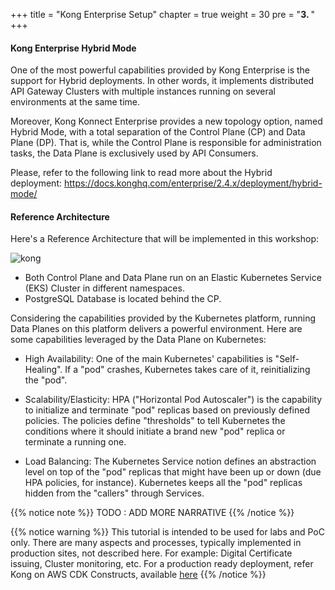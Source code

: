 +++
title = "Kong Enterprise Setup"
chapter = true
weight = 30
pre = "<b>3. </b>"
+++

#### Kong Enterprise Hybrid Mode

One of the most powerful capabilities provided by Kong  Enterprise is the support for Hybrid deployments. In other words, it implements distributed API Gateway Clusters with multiple instances running on several environments at the same time.

Moreover, Kong Konnect Enterprise provides a new topology option, named Hybrid Mode, with a total separation of the Control Plane (CP) and Data Plane (DP). That is, while the Control Plane is responsible for administration tasks, the Data Plane is exclusively used by API Consumers.

Please, refer to the following link to read more about the Hybrid deployment: https://docs.konghq.com/enterprise/2.4.x/deployment/hybrid-mode/


#### Reference Architecture

Here's a Reference Architecture that will be implemented in this workshop:

![kong](/images/ref_arch.png)

* Both Control Plane and Data Plane run on an Elastic Kubernetes Service (EKS) Cluster in different namespaces.
* PostgreSQL Database is located behind the CP.

Considering the capabilities provided by the Kubernetes platform, running Data Planes on this platform delivers a powerful environment. Here are some capabilities leveraged by the Data Plane on Kubernetes:

* High Availability: One of the main Kubernetes' capabilities is "Self-Healing". If a "pod" crashes, Kubernetes takes care of it, reinitializing the "pod".

* Scalability/Elasticity: HPA ("Horizontal Pod Autoscaler") is the capability to initialize and terminate "pod" replicas based on previously defined policies. The policies define "thresholds" to tell Kubernetes the conditions where it should initiate a brand new "pod" replica or terminate a running one.

* Load Balancing: The Kubernetes Service notion defines an abstraction level on top of the "pod" replicas that might have been up or down (due HPA policies, for instance). Kubernetes keeps all the "pod" replicas hidden from the "callers" through Services.


{{% notice note %}}
TODO : ADD MORE NARRATIVE
{{% /notice %}}

{{% notice warning %}}
This tutorial is intended to be used for labs and PoC only. There are many aspects and processes, typically implemented in production sites, not described here. For example: Digital Certificate issuing, Cluster monitoring, etc. For a production ready deployment, refer Kong on AWS CDK Constructs, available [here](https://constructs.dev/search?q=kong&offset=0)
{{% /notice %}}